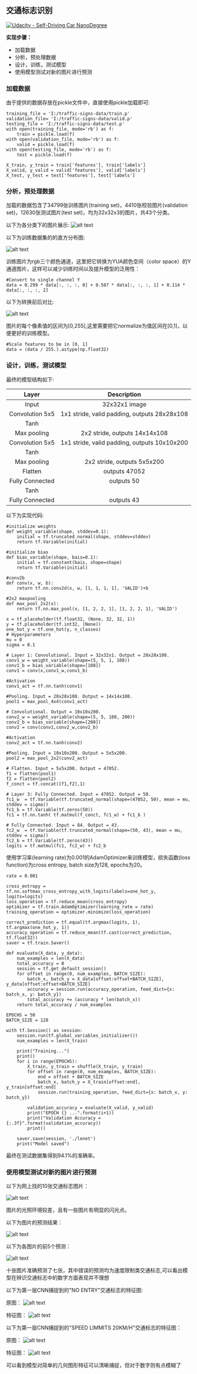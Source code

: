 ## **交通标志识别**
[![Udacity - Self-Driving Car NanoDegree](https://s3.amazonaws.com/udacity-sdc/github/shield-carnd.svg)](http://www.udacity.com/drive)


**实现步骤：**

* 加载数据
* 分析，预处理数据
* 设计，训练，测试模型
* 使用模型测试对新的图片进行预测

[//]: # (Image References)

[image1]: ./image/1.png "Visualization"
[image2]: ./image/2.png "training distribution"
[image3]: ./image/3.png "german traffic signs"
[image4]: ./image/4.png "Traffic Sign prediction"
[image5]: ./image/5.png "Traffic Sign prediction distribution"
[image6]: ./image/noEntryO.png
[image7]: ./image/notEntry.png
[image8]: ./image/speedLimmit20.png
[image9]: ./image/speedLimmit20O.png
[image10]: ./image/y_channel.png

### 加载数据

由于提供的数据存放在pickle文件中，直接使用pickle加载即可:

```
training_file = 'I:/traffic-signs-data/train.p'
validation_file= 'I:/traffic-signs-data/valid.p'
testing_file = 'I:/traffic-signs-data/test.p'
with open(training_file, mode='rb') as f:
    train = pickle.load(f)
with open(validation_file, mode='rb') as f:
    valid = pickle.load(f)
with open(testing_file, mode='rb') as f:
    test = pickle.load(f)
    
X_train, y_train = train['features'], train['labels']
X_valid, y_valid = valid['features'], valid['labels']
X_test, y_test = test['features'], test['labels']
```

### 分析，预处理数据
加载的数据包含了34799张训练图片(training set)，4410张校验图片(validation set)，12630张测试图片(test set)，均为32x32x3的图片，共43个分类。

以下为各分类下的图片展示:
![alt text][image1]

以下为训练数据集的的直方分布图:

![alt text][image2]


训练图片为rgb三个颜色通道，这里把它转换为YUA颜色空间（color space）的Y通道图片，这样可以减少训练时间以及提升模型的泛用性：
```
#Convert to single channel Y
data = 0.299 * data[:, :, :, 0] + 0.587 * data[:, :, :, 1] + 0.114 * data[:, :, :, 2]
```
以下为转换前后对比:

![alt text][image10]

图片的每个像素值的区间为[0,255],这里需要把它normalize为值区间在[0,1]，以便更好的训练模型。
```
#Scale features to be in [0, 1]
data = (data / 255.).astype(np.float32)
```

### 设计，训练，测试模型

最终的模型结构如下:

| Layer         		|     Description	        					| 
|:---------------------:|:---------------------------------------------:| 
| Input         		| 32x32x1 image   							    | 
| Convolution 5x5     	| 1x1 stride, valid padding, outputs 28x28x108 	|
| Tanh					|												|
| Max pooling	      	| 2x2 stride,  outputs 14x14x108 				    |
| Convolution 5x5	    | 1x1 stride, valid padding, outputs 10x10x200   |
| Tanh          		|       									    |
|Max pooling     		| 2x2 stride,  outputs 5x5x200					|
|Flatten				| outputs 47052									|
|Fully Connected    	| outputs 50					                |
| Tanh          		|       									    |
|Fully Connected    	| outputs 43					                |

以下为实现代码:
```
#initialize weights
def weight_variable(shape, stddev=0.1):
    initial = tf.truncated_normal(shape, stddev=stddev)
    return tf.Variable(initial)

#initialize bias
def bias_variable(shape, bais=0.1):
    initial = tf.constant(bais, shape=shape)
    return tf.Variable(initial)

#conv2b
def conv(x, w, b):
    return tf.nn.conv2d(x, w, [1, 1, 1, 1], 'VALID')+b

#2x2 maxpooling
def max_pool_2x2(x):
    return tf.nn.max_pool(x, [1, 2, 2, 1], [1, 2, 2, 1], 'VALID')
```
```
x = tf.placeholder(tf.float32, (None, 32, 32, 1))
y = tf.placeholder(tf.int32, (None))
one_hot_y = tf.one_hot(y, n_classes)
# Hyperparameters
mu = 0
sigma = 0.1

# Layer 1: Convolutional. Input = 32x32x1. Output = 28x28x108.
conv1_w = weight_variable(shape=(5, 5, 1, 108))
conv1_b = bias_variable(shape=[108])
conv1 = conv(x,conv1_w,conv1_b)

#Activation
conv1_act = tf.nn.tanh(conv1)

#Pooling. Input = 28x28x108. Output = 14x14x108.
pool1 = max_pool_4x4(conv1_act)

# Convolutional. Output = 10x10x200.
conv2_w = weight_variable(shape=(5, 5, 108, 200))
conv2_b = bias_variable(shape=[200])
conv2 = conv(conv1,conv2_w,conv2_b)

#Activation
conv2_act = tf.nn.tanh(conv2)

#Pooling. Input = 10x10x200. Output = 5x5x200.
pool2 = max_pool_2x2(conv2_act)

# Flatten. Input = 5x5x200. Output = 47052.
f1 = flatten(pool1)
f2 = flatten(pool2)
f_conct = tf.concat([f1,f2],1)

# Layer 3: Fully Connected. Input = 47052. Output = 50.
fc1_w  = tf.Variable(tf.truncated_normal(shape=(47052, 50), mean = mu, stddev = sigma))
fc1_b = tf.Variable(tf.zeros(50))
fc1 = tf.nn.tanh( tf.matmul(f_conct, fc1_w) + fc1_b )

# Fully Connected. Input = 84. Output = 43.
fc2_w  = tf.Variable(tf.truncated_normal(shape=(50, 43), mean = mu, stddev = sigma))
fc2_b = tf.Variable(tf.zeros(43))
logits = tf.matmul(fc1, fc2_w) + fc2_b
```

使用学习率(learning rate)为0.001的AdamOptimizer来训练模型，损失函数(loss function)为cross entropy, batch size为128, epochs为20。
```
rate = 0.001

cross_entropy = tf.nn.softmax_cross_entropy_with_logits(labels=one_hot_y, logits=logits)
loss_operation = tf.reduce_mean(cross_entropy)
optimizer = tf.train.AdamOptimizer(learning_rate = rate)
training_operation = optimizer.minimize(loss_operation)

correct_prediction = tf.equal(tf.argmax(logits, 1), tf.argmax(one_hot_y, 1))
accuracy_operation = tf.reduce_mean(tf.cast(correct_prediction, tf.float32))
saver = tf.train.Saver()

def evaluate(X_data, y_data):
    num_examples = len(X_data)
    total_accuracy = 0
    session = tf.get_default_session()
    for offset in range(0, num_examples, BATCH_SIZE):
        batch_x, batch_y = X_data[offset:offset+BATCH_SIZE], y_data[offset:offset+BATCH_SIZE]
        accuracy = session.run(accuracy_operation, feed_dict={x: batch_x, y: batch_y})
        total_accuracy += (accuracy * len(batch_x))
    return total_accuracy / num_examples

EPOCHS = 50
BATCH_SIZE = 128

with tf.Session() as session:
    session.run(tf.global_variables_initializer())
    num_examples = len(X_train)
    
    print("Training...")
    print()
    for i in range(EPOCHS):
        X_train, y_train = shuffle(X_train, y_train)
        for offset in range(0, num_examples, BATCH_SIZE):
            end = offset + BATCH_SIZE
            batch_x, batch_y = X_train[offset:end], y_train[offset:end]
            session.run(training_operation, feed_dict={x: batch_x, y: batch_y})
            
        validation_accuracy = evaluate(X_valid, y_valid)
        print("EPOCH {} ...".format(i+1))
        print("Validation Accuracy = {:.3f}".format(validation_accuracy))
        print()
        
    saver.save(session, './lenet')
    print("Model saved")
```

最终在测试数据集得到94.1%的准确率。


### 使用模型测试对新的图片进行预测
以下为网上找的10张交通标志图片：

![alt text][image3]

图片的光照环境较差，且有一些图片有明显的闪光点。

以下为图片的预测结果：

![alt text][image4]

以下为各图片的前5个预测：

![alt text][image5]


十张图片准确预测了七张，其中错误的预测均为速度限制类交通标志,可以看出模型在辨识交通标志中的数字方面表现并不理想

以下为第一层CNN捕捉到的"NO ENTRY"交通标志的特征图:

原图：
![alt text][image6]

特征图：
![alt text][image7]

以下为第一层CNN捕捉到的"SPEED LIMMITS 20KM/H"交通标志的特征图：

原图：
![alt text][image8]

特征图：
![alt text][image9]

可以看到模型对简单的几何图形特征可以清晰捕捉，但对于数字则有点模糊了



